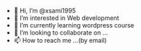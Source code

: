 - 👋 Hi, I’m @xsami1995
- 👀 I’m interested in Web development
- 🌱 I’m currently learning wordpress course
- 💞️ I’m looking to collaborate on ...
- 📫 How to reach me ...(by email)

<!---
xsami1995/xsami1995 is a ✨ special ✨ repository because its `README.md` (this file) appears on your GitHub profile.
You can click the Preview link to take a look at your changes.
--->
